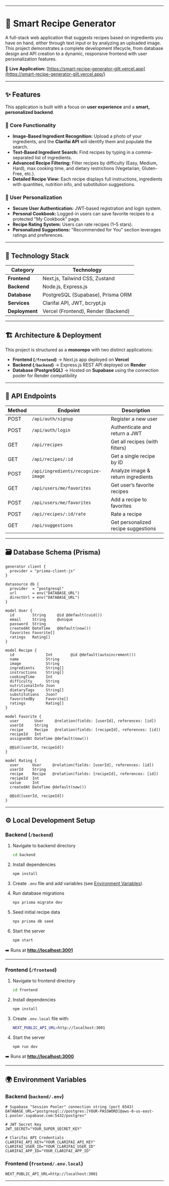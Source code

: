 
---

# 🍳 Smart Recipe Generator

A full-stack web application that suggests recipes based on ingredients you have on hand, either through text input or by analyzing an uploaded image. This project demonstrates a complete development lifecycle, from database design and API creation to a dynamic, responsive frontend with user personalization features.

🔗 **Live Application:** [https://smart-recipe-generator-gilt.vercel.app](https://smart-recipe-generator-gilt.vercel.app/)


---

## ✨ Features

This application is built with a focus on **user experience** and a **smart, personalized backend**.

### 🧠 Core Functionality

* **Image-Based Ingredient Recognition:** Upload a photo of your ingredients, and the **Clarifai API** will identify them and populate the search.
* **Text-Based Ingredient Search:** Find recipes by typing in a comma-separated list of ingredients.
* **Advanced Recipe Filtering:** Filter recipes by difficulty (Easy, Medium, Hard), max cooking time, and dietary restrictions (Vegetarian, Gluten-Free, etc.).
* **Detailed Recipe View:** Each recipe displays full instructions, ingredients with quantities, nutrition info, and substitution suggestions.

### 👤 User Personalization

* **Secure User Authentication:** JWT-based registration and login system.
* **Personal Cookbook:** Logged-in users can save favorite recipes to a protected "My Cookbook" page.
* **Recipe Rating System:** Users can rate recipes (1–5 stars).
* **Personalized Suggestions:** "Recommended for You" section leverages ratings and preferences.

---

## 🧩 Technology Stack

| Category       | Technology                             |
| -------------- | -------------------------------------- |
| **Frontend**   | Next.js, Tailwind CSS, Zustand |
| **Backend**    | Node.js, Express.js                    |
| **Database**   | PostgreSQL (Supabase), Prisma ORM      |
| **Services**   | Clarifai API, JWT, bcrypt.js           |
| **Deployment** | Vercel (Frontend), Render (Backend)    |

---

## 🏗️ Architecture & Deployment

This project is structured as a **monorepo** with two distinct applications:

* **Frontend (`/frontend`)** → Next.js app deployed on **Vercel**
* **Backend (`/backend`)** → Express.js REST API deployed on **Render**
* **Database (PostgreSQL)** → Hosted on **Supabase** using the connection pooler for Render compatibility

---

## 📡 API Endpoints

| Method | Endpoint                           | Description                         
| ------ | ---------------------------------- | ----------------------------------- 
| POST   | `/api/auth/signup`                 | Register a new user                 |
| POST   | `/api/auth/login`                  | Authenticate and return a JWT       |
| GET    | `/api/recipes`                     | Get all recipes (with filters)      | 
| GET    | `/api/recipes/:id`                 | Get a single recipe by ID           |
| POST   | `/api/ingredients/recognize-image` | Analyze image & return ingredients  |
| GET    | `/api/users/me/favorites`          | Get user’s favorite recipes         |
| POST   | `/api/users/me/favorites`          | Add a recipe to favorites           | 
| POST   | `/api/recipes/:id/rate`            | Rate a recipe                       | 
| GET    | `/api/suggestions`                 | Get personalized recipe suggestions |

---

## 🗃️ Database Schema (Prisma)

```prisma
generator client {
  provider = "prisma-client-js"
}

datasource db {
  provider  = "postgresql"
  url       = env("DATABASE_URL")
  directUrl = env("DATABASE_URL")
}

model User {
  id        String     @id @default(cuid())
  email     String     @unique
  password  String
  createdAt DateTime   @default(now())
  favorites Favorite[]
  ratings   Rating[]
}

model Recipe {
  id              Int        @id @default(autoincrement())
  name            String
  image           String
  ingredients     String[]
  instructions    String[]
  cookingTime     Int
  difficulty      String
  nutritionalInfo Json
  dietaryTags     String[]
  substitutions   Json?
  favoritedBy     Favorite[]
  ratings         Rating[]
}

model Favorite {
  user       User     @relation(fields: [userId], references: [id])
  userId     String
  recipe     Recipe   @relation(fields: [recipeId], references: [id])
  recipeId   Int
  assignedAt DateTime @default(now())

  @@id([userId, recipeId])
}

model Rating {
  user      User     @relation(fields: [userId], references: [id])
  userId    String
  recipe    Recipe   @relation(fields: [recipeId], references: [id])
  recipeId  Int
  value     Int
  createdAt DateTime @default(now())

  @@id([userId, recipeId])
}
```

---

## ⚙️ Local Development Setup

### Backend (`/backend`)

1. Navigate to backend directory

   ```bash
   cd backend
   ```

2. Install dependencies

   ```bash
   npm install
   ```

3. Create `.env` file and add variables (see [Environment Variables](#🌍-environment-variables)).

4. Run database migrations

   ```bash
   npx prisma migrate dev
   ```

5. Seed initial recipe data

   ```bash
   npx prisma db seed
   ```

6. Start the server

   ```bash
   npm start
   ```

➡️ Runs at **[http://localhost:3001](http://localhost:3001)**

---

### Frontend (`/frontend`)

1. Navigate to frontend directory

   ```bash
   cd frontend
   ```

2. Install dependencies

   ```bash
   npm install
   ```

3. Create `.env.local` file with:

   ```bash
   NEXT_PUBLIC_API_URL=http://localhost:3001
   ```

4. Start the server

   ```bash
   npm run dev
   ```

➡️ Runs at **[http://localhost:3000](http://localhost:3000)**

---

## 🌍 Environment Variables

### Backend (`backend/.env`)

```env
# Supabase "Session Pooler" connection string (port 6543)
DATABASE_URL="postgresql://postgres:[YOUR-PASSWORD]@aws-0-us-east-1.pooler.supabase.com:5432/postgres"

# JWT Secret Key
JWT_SECRET="YOUR_SUPER_SECRET_KEY"

# Clarifai API Credentials
CLARIFAI_API_KEY="YOUR_CLARIFAI_API_KEY"
CLARIFAI_USER_ID="YOUR_CLARIFAI_USER_ID"
CLARIFAI_APP_ID="YOUR_CLARIFAI_APP_ID"
```

### Frontend (`frontend/.env.local`)

```env
NEXT_PUBLIC_API_URL=http://localhost:3001
```

---

